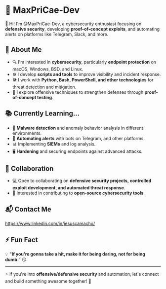 # 👾 MaxPriCae-Dev 

👋 Hi! I'm @MaxPriCae-Dev, a cybersecurity enthusiast focusing on **defensive security**, developing **proof-of-concept exploits**, and automating alerts on platforms like Telegram, Slack, and more.

## 🚀 About Me
- 🔍 I'm interested in **cybersecurity**, particularly **endpoint protection** on macOS, Windows, BSD, and Linux.
- ⚙️ I develop **scripts and tools** to improve visibility and incident response.
- 🛠️ I work with **Python, Bash, PowerShell, and other technologies** for threat detection and mitigation.
- 🐚 I explore offensive techniques to strengthen defenses through **proof-of-concept testing**.

## 📚 Currently Learning...
- 🔐 **Malware detection** and anomaly behavior analysis in different environments.
- 📡 **Automating alerts** with bots on Telegram, and other platforms.
- 📊 Implementing **SIEMs** and log analysis.
- 🖥️ **Hardening** and securing endpoints against advanced attacks.

## 🤝 Collaboration
- 💻 Open to collaborating on **defensive security projects, controlled exploit development, and automated threat response**.
- 🚀 Interested in contributing to **open-source cybersecurity tools**.

## 📬 Contact Me
https://www.linkedin.com/in/jesuscamacho/

## ⚡ Fun Fact
💡 **"If you're gonna take a hit, make it for being daring, not for being dumb."** 😏


---

⭐ If you're into **offensive/defensive security** and automation, let's connect and build something awesome together! 🚀
